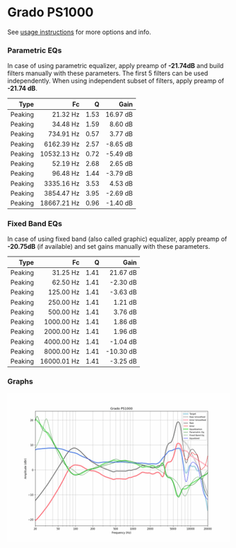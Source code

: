 # Grado PS1000
See [usage instructions](https://github.com/jaakkopasanen/AutoEq#usage) for more options and info.

### Parametric EQs
In case of using parametric equalizer, apply preamp of **-21.74dB** and build filters manually
with these parameters. The first 5 filters can be used independently.
When using independent subset of filters, apply preamp of **-21.74 dB**.

| Type    | Fc          |    Q | Gain     |
|--------:|------------:|-----:|---------:|
| Peaking | 21.32 Hz    | 1.53 | 16.97 dB |
| Peaking | 34.48 Hz    | 1.59 | 8.60 dB  |
| Peaking | 734.91 Hz   | 0.57 | 3.77 dB  |
| Peaking | 6162.39 Hz  | 2.57 | -8.65 dB |
| Peaking | 10532.13 Hz | 0.72 | -5.49 dB |
| Peaking | 52.19 Hz    | 2.68 | 2.65 dB  |
| Peaking | 96.48 Hz    | 1.44 | -3.79 dB |
| Peaking | 3335.16 Hz  | 3.53 | 4.53 dB  |
| Peaking | 3854.47 Hz  | 3.95 | -2.69 dB |
| Peaking | 18667.21 Hz | 0.96 | -1.40 dB |

### Fixed Band EQs
In case of using fixed band (also called graphic) equalizer, apply preamp of **-20.75dB**
(if available) and set gains manually with these parameters.

| Type    | Fc          |    Q | Gain      |
|--------:|------------:|-----:|----------:|
| Peaking | 31.25 Hz    | 1.41 | 21.67 dB  |
| Peaking | 62.50 Hz    | 1.41 | -2.30 dB  |
| Peaking | 125.00 Hz   | 1.41 | -3.63 dB  |
| Peaking | 250.00 Hz   | 1.41 | 1.21 dB   |
| Peaking | 500.00 Hz   | 1.41 | 3.76 dB   |
| Peaking | 1000.00 Hz  | 1.41 | 1.86 dB   |
| Peaking | 2000.00 Hz  | 1.41 | 1.96 dB   |
| Peaking | 4000.00 Hz  | 1.41 | -1.04 dB  |
| Peaking | 8000.00 Hz  | 1.41 | -10.30 dB |
| Peaking | 16000.01 Hz | 1.41 | -3.25 dB  |

### Graphs
![](./Grado%20PS1000.png)